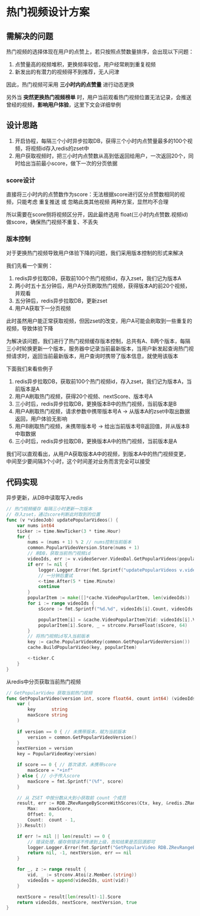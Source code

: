 # 热门视频设计方案

## 需解决的问题

热门视频的选择体现在用户的点赞上，若只按照点赞数量排序，会出现以下问题：

1. 点赞量高的视频堆积，更换频率较低，用户经常刷到重复视频
2. 新发出的有潜力的视频得不到推荐，无人问津

因此，热门视频可采用 **三小时内的点赞量** 进行动态更换

另外当 **突然更换热门视频榜单** 时，用户当前观看热门视频位置无法记录，会推送曾经的视频，**影响用户体验**，这里下文会详细举例

## 设计思路

1. 开启协程，每隔三个小时异步拉取DB，获得三个小时内点赞量最多的100个视频，将视频id存入redis的zset中
2. 用户获取视频时，把三小时内点赞数从高到低返回给用户，一次返回20个，同时给出当前最小score，做下一次的分页依据

### score设计

直接将三小时内的点赞数作为score：无法根据score进行区分点赞数相同的视频，只能考虑 重复推送 或 忽略此类其他视频 两种方案，显然均不合理

所以需要在score侧将视频区分开，因此最终选用 float(三小时内点赞数.视频id) 做score，确保热门视频不重复、不丢失

### 版本控制

对于更换热门视频导致用户体验下降的问题，我们采用版本控制的形式来解决

我们先看一个案例：

1. redis异步拉取DB，获取前100个热门视频id，存入zset，我们记为版本A
2. 两小时五十五分钟后，用户A分页刷取热门视频，获得版本A的前20个视频，并观看
3. 五分钟后，redis异步拉取DB，更新zset
4. 用户A获取下一分页视频

此时虽然用户能正常获取视频，但因zset的改变，用户A可能会刷取到一些重复的视频，导致体验下降

为解决该问题，我们进行了热门视频缓存版本控制，总共有A、B两个版本，每隔三小时轮换更新一个版本，服务器中记录当前最新版本，当用户新发起查询热门视频请求时，返回当前最新版本，用户查询时携带了版本信息，就使用该版本

下面我们来看些例子

1. redis异步拉取DB，获取前100个热门视频id，存入zset，我们记为版本A，当前版本是A
2. 用户A刷取热门视频，获得20个视频、nextScore、版本号A
3. 三小时后，redis异步拉取DB，更换版本B中的热门视频，当前版本是B
4. 用户A刷取热门视频，请求参数中携带版本号A -> 从版本A的zset中取出数据返回，用户体验无影响
5. 用户B刷取热门视频，未携带版本号 -> 给出当前版本号B返回值，并从版本B中取数据
6. 三小时后，redis异步拉取DB，更换版本A中的热门视频，当前版本是A

我们可以直观看出，从用户A获取版本A中的视频，到版本A中的热门视频变更，中间至少要间隔3个小时，这个时间差对业务而言完全可以接受

## 代码实现

异步更新，从DB中读取写入redis

```go
// 热门视频缓存 每隔三小时更新一次版本
// 存入zset，通过score判断此时取到的位置
func (v *videoJob) updatePopularVideos() {
	var nums int64
	ticker := time.NewTicker(3 * time.Hour)
	for {
		nums = (nums + 1) % 2 // nums控制当前版本
		common.PopularVideoVersion.Store(nums + 1)
        // 刷DB，获取当前热门视频id
		videoIds, err := v.videoServer.VideoDal.GetPopularVideos(popularVideosNum)
		if err != nil {
			logger.Logger.Error(fmt.Sprintf("updatePopularVideos v.videoServer.VideoDal.GetPopularVideos err:%+v", videoIds))
			// 一分钟后重试
			<-time.After(5 * time.Minute)
			continue
		}
		popularItem := make([]*cache.VideoPopularItem, len(videoIds))
		for i := range videoIds {
			sScore := fmt.Sprintf("%d.%d", videoIds[i].Count, videoIds[i].VideoID)

			popularItem[i] = &cache.VideoPopularItem{Vid: videoIds[i].VideoID}
			popularItem[i].Score, _ = strconv.ParseFloat(sScore, 64)
		}
        // 将热门视频id写入当前版本
		key := cache.PopularVideoKey(common.GetPopularVideoVersion())
		cache.BuildPopularVideo(key, popularItem)

		<-ticker.C
	}
}
```

从redis中分页获取当前热门视频

```go
// GetPopularVideo 获取当前热门视频
func GetPopularVideo(version int, score float64, count int64) (videoIds []uint, nextScore float64, nextVersion int, ok bool) {
	var (
		key      string
		maxScore string
	)
    
	if version == 0 { // 未携带版本，赋为当前版本
		version = common.GetPopularVideoVersion()
	}
	nextVersion = version
	key = PopularVideoKey(version)

	if score == 0 { // 首次请求，未携带score
		maxScore = "+inf"
	} else { // 小于传入score
		maxScore = fmt.Sprintf("(%f", score)
	}

	// 从 ZSET 中按分数从大到小获取前 count 个成员
	result, err := RDB.ZRevRangeByScoreWithScores(Ctx, key, &redis.ZRangeBy{
		Max:    maxScore,
		Offset: 0,
		Count:  count - 1,
	}).Result()

	if err != nil || len(result) == 0 {
		// 错误处理，缓存侧错误不传递到上级，告知结果是否回源即可
		logger.Logger.Error(fmt.Sprintf("GetPopularVideo RDB.ZRevRangeByScoreWithScores err:%+v", err))
		return nil, -1, nextVersion, err == nil
	}

	for _, z := range result {
		vid, _ := strconv.Atoi(z.Member.(string))
		videoIds = append(videoIds, uint(vid))
	}

	nextScore = result[len(result)-1].Score
	return videoIds, nextScore, nextVersion, true
}
```
